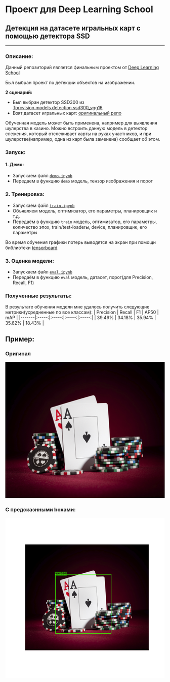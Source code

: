 # Проект для Deep Learning School
## Детекция на датасете игральных карт с помощью детектора SSD
---
### Описание:

Данный репозиторий является финальным проектом от [Deep Learning School](https://www.dlschool.org/)

Был выбран проект по детекции объектов на изображении.

**2 сценарий:**
* Был выбран детектор SSD300 из [Torcvision.models.detection.ssd300_vgg16](https://pytorch.org/vision/master/generated/torchvision.models.detection.ssd300_vgg16.html)
* Взят датасет игральных карт: [оригинальный репо](https://github.com/EdjeElectronics/TensorFlow-Object-Detection-API-Tutorial-Train-Multiple-Objects-Windows-10)

Обученная модель может быть применена, например для выявления шулерства в казино. Можно встроить данную модель в детектор слежения, который отслеживает карты на руках участников, и при шулерстве(например, одна из карт была заменена) сообщает об этом.

### Запуск:

#### 1. Демо:
* Запускаем файл [`demo.ipynb`](https://github.com/seriy755/detection_DLS/blob/main/demo.ipynb)
* Передаем в функцию `demo` модель, тензор изображения и порог

### 2. Тренировка:
* Запускаем файл [`train.ipynb`](https://github.com/seriy755/detection_DLS/blob/main/train.ipynb)
* Объявляем модель, оптимизатор, его параметры, планировщик и т.д.
* Передаём в функцию `train` модель, оптимизатор, его параметры, количество эпох, train/test-loaderы, device, планировщик, его параметры
 
Во время обучения графики потерь выводятся на экран при помощи библиотеки [tensorboard](https://github.com/tensorflow/tensorboard)

### 3. Оценка модели:
* Запускаем файл [`eval.ipynb`](https://github.com/seriy755/detection_DLS/blob/main/eval.ipynb)
* Передаём в функцию `eval` модель, датасет, порог(для Precision, Recall, F1)

### Полученные результаты:
В результате обучения модели мне удалось получить следующие метрики(усредненные по все классам):
| Precision | Recall | F1 | AP50 | mAP |
|-------|:-----:|:-----:|:-----:|:-----:|
| 39.46% | 34.18% | 35.94% | 35.62% | 18.43% |

## Пример:
### Оригинал
![Origin](https://github.com/seriy755/detection_DLS/blob/main/example.jpg)

### С предсказнными boxами:
![Predict](https://github.com/seriy755/detection_DLS/blob/main/prediction.png)
